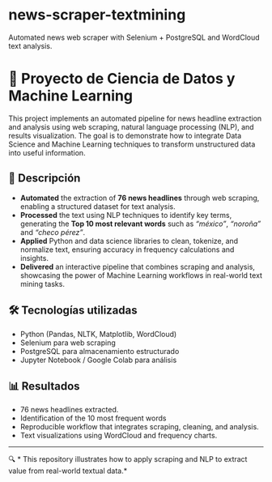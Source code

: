 # news-scraper-textmining
Automated news web scraper with Selenium + PostgreSQL and WordCloud text analysis.

# 📰 Proyecto de Ciencia de Datos y Machine Learning

This project implements an automated pipeline for news headline extraction and analysis using web scraping, natural language processing (NLP), and results visualization. The goal is to demonstrate how to integrate Data Science and Machine Learning techniques to transform unstructured data into useful information.

## 📌 Descripción
- **Automated** the extraction of **76 news headlines** through web scraping, enabling a structured dataset for text analysis.  
- **Processed** the text using NLP techniques to identify key terms, generating the **Top 10 most relevant words** such as *“méxico”*, *“noroña”* and *“checo pérez”*.  
- **Applied** Python and data science libraries to clean, tokenize, and normalize text, ensuring accuracy in frequency calculations and insights.  
- **Delivered** an interactive pipeline that combines scraping and analysis, showcasing the power of Machine Learning workflows in real-world text mining tasks.  

## 🛠️ Tecnologías utilizadas
- Python (Pandas, NLTK, Matplotlib, WordCloud)  
- Selenium para web scraping  
- PostgreSQL para almacenamiento estructurado  
- Jupyter Notebook / Google Colab para análisis  

## 📊 Resultados
- 76 news headlines extracted.  
- Identification of the 10 most frequent words
- Reproducible workflow that integrates scraping, cleaning, and analysis. 
- Text visualizations using WordCloud and frequency charts.  

---
🔍 * This repository illustrates how to apply scraping and NLP to extract value from real-world textual data.*
